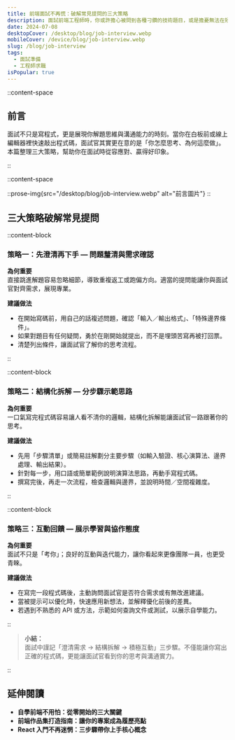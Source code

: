 ```yaml
---
title: 前端面試不再慌：破解常見提問的三大策略
description: 面試前端工程師時，你或許擔心被問到各種刁鑽的技術題目，或是擔憂無法在短時間內展現實力。其實，許多面試官關注的重點並不僅是程式碼本身，更包含問題解決的流程與溝通能力。這篇文章將分享我在面試過程中常見的三大難題，以及如何以更具條理的方式回應，讓你在面試場合中脫穎而出。
date: 2024-07-08
desktopCover: /desktop/blog/job-interview.webp
mobileCover: /device/blog/job-interview.webp
slug: /blog/job-interview
tags:
  - 面試準備
  - 工程師求職
isPopular: true
---
```


::content-space

## 前言

面試不只是寫程式，更是展現你解題思維與溝通能力的時刻。當你在白板前或線上編輯器裡快速敲出程式碼，面試官其實更在意的是「你怎麼思考、為何這麼做」。本篇整理三大策略，幫助你在面試時從容應對、贏得好印象。

::

::content-space

::prose-img{src="/desktop/blog/job-interview.webp" alt="前言圖片"}
::

## 三大策略破解常見提問

::content-block

### 策略一：先澄清再下手 — 問題釐清與需求確認

**為何重要**  
直接跳進解題容易忽略細節，導致重複返工或跑偏方向。適當的提問能讓你與面試官對齊需求，展現專業。

**建議做法**

- 在開始寫碼前，用自己的話複述問題，確認「輸入／輸出格式」、「特殊邊界條件」。
- 如果對題目有任何疑問，勇於在剛開始就提出，而不是埋頭苦寫再被打回票。
- 清楚列出條件，讓面試官了解你的思考流程。

::

::content-block

### 策略二：結構化拆解 — 分步驟示範思路

**為何重要**  
一口氣寫完程式碼容易讓人看不清你的邏輯，結構化拆解能讓面試官一路跟著你的思考。

**建議做法**

- 先用「步驟清單」或簡易註解劃分主要步驟（如輸入驗證、核心演算法、邊界處理、輸出結果）。
- 針對每一步，用口語或簡單範例說明演算法思路，再動手寫程式碼。
- 撰寫完後，再走一次流程，檢查邏輯與邊界，並說明時間／空間複雜度。

::

::content-block

### 策略三：互動回饋 — 展示學習與協作態度

**為何重要**  
面試不只是「考你」；良好的互動與迭代能力，讓你看起來更像團隊一員，也更受青睞。

**建議做法**

- 在寫完一段程式碼後，主動詢問面試官是否符合需求或有無改進建議。
- 當被提示可以優化時，快速應用新想法，並解釋優化前後的差異。
- 若遇到不熟悉的 API 或方法，示範如何查詢文件或測試，以展示自學能力。

::

> **小結：**  
> 面試中謹記「澄清需求 → 結構拆解 → 積極互動」三步驟。不僅能讓你寫出正確的程式碼，更能讓面試官看到你的思考與溝通實力。

::

## 延伸閱讀

- **自學前端不用怕：從零開始的三大關鍵**
- **前端作品集打造指南：讓你的專案成為履歷亮點**
- **React 入門不再迷惘：三步驟帶你上手核心概念**
